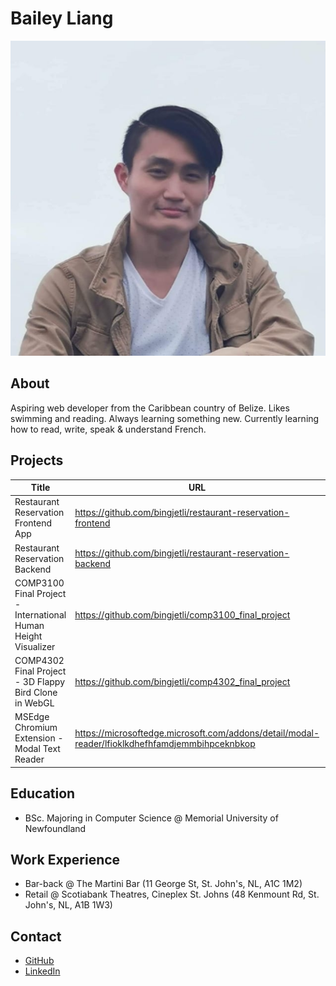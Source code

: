 # Bailey Liang
![profile-picture](./_readme/profile.png)
## About
Aspiring web developer from the Caribbean country of Belize. Likes swimming and reading. Always learning something new. Currently learning how to read, write, speak & understand French.

## Projects
| Title | URL | Technology |
|---|---|---|
|Restaurant Reservation Frontend App | https://github.com/bingjetli/restaurant-reservation-frontend | React Native |
|Restaurant Reservation Backend|https://github.com/bingjetli/restaurant-reservation-backend|Node.js, Express.js, MongoDB |
|COMP3100 Final Project - International Human Height Visualizer|https://github.com/bingjetli/comp3100_final_project|Node.js, Express.js, jQuery
|COMP4302 Final Project - 3D Flappy Bird Clone in WebGL|https://github.com/bingjetli/comp4302_final_project|OpenGL ES2.0, Javascript|
|MSEdge Chromium Extension - Modal Text Reader|https://microsoftedge.microsoft.com/addons/detail/modal-reader/lfioklkdhefhfamdjemmbihpceknbkop|javascript, html, css|
## Education
- BSc. Majoring in Computer Science @ Memorial University of Newfoundland
## Work Experience
- Bar-back @ The Martini Bar (11 George St, St. John's, NL, A1C 1M2)
- Retail @ Scotiabank Theatres, Cineplex St. Johns (48 Kenmount Rd, St. John's, NL, A1B 1W3)
## Contact
- [GitHub](https://github.com/bingjetli)
- [LinkedIn](https://www.linkedin.com/in/bailey-liang-566b05239/)